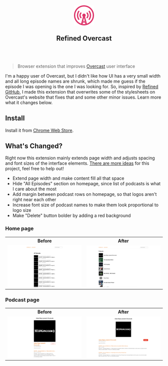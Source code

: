 <p align="center">
	<br>
	<img src="media/logo.svg" width="64" align="center">
</p>

<h2 align="center">
	Refined Overcast
	<br>
	<br>
	<br>
</h2>

> Browser extension that improves [Overcast](https://overcast.fm) user interface

I'm a happy user of Overcast, but I didn't like how UI has a very small width and all long episode names are shrunk, which made me guess if the episode I was opening is the one I was looking for. So, inspired by [Refined GitHub](https://github.com/sindresorhus/refined-github), I made this extension that overwrites some of the stylesheets on Overcast's website that fixes that and some other minor issues. Learn more what it changes below.

## Install

Install it from [Chrome Web Store](https://chrome.google.com/webstore/detail/refined-overcast/oconjghjmgcochfckhnjecjohibjohdb).

## What's Changed?

Right now this extension mainly extends page width and adjusts spacing and font sizes of the interface elements. [There are more ideas](https://github.com/vadimdemedes/refined-overcast/issues) for this project, feel free to help out!

- Extend page width and make content fill all that space
- Hide "All Episodes" section on homepage, since list of podcasts is what I care about the most
- Add margin between podcast rows on homepage, so that logos aren't right near each other
- Increase font size of podcast names to make them look proportional to logo size
- Make "Delete" button bolder by adding a red background

### Home page

<table>
	<tr>
		<th width="50%">
			Before
		</th>
		<th width="50%">
			After
		</th>
	</tr>
	<tr><!-- Prevent zebra stripes --></tr>
	<tr>
		<td>
			<img src="media/home-before.jpg">
		</td>
		<td>
			<img src="media/home-after.jpg">
		</td>
	</tr>
</table>

### Podcast page

<table>
	<tr>
		<th width="50%">
			Before
		</th>
		<th width="50%">
			After
		</th>
	</tr>
	<tr><!-- Prevent zebra stripes --></tr>
	<tr>
		<td>
			<img src="media/podcast-before.jpg">
		</td>
		<td>
			<img src="media/podcast-after.jpg">
		</td>
	</tr>
</table>

